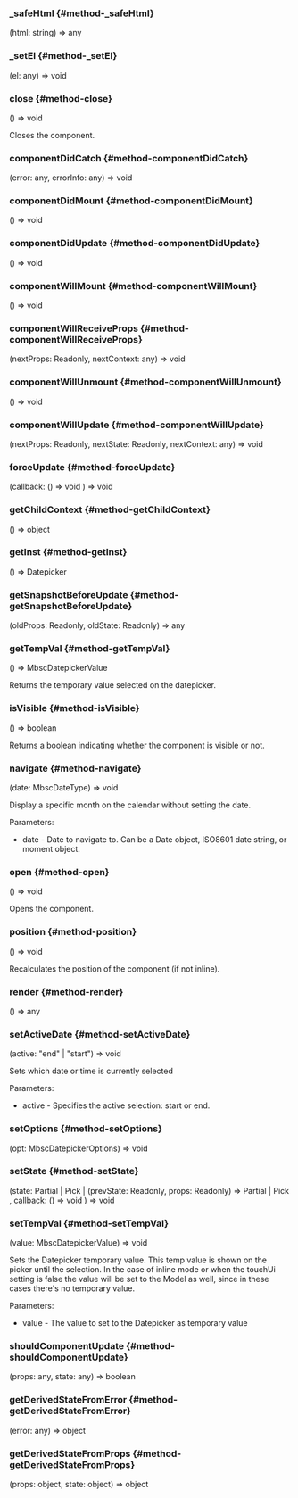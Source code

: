 ### _safeHtml {#method-_safeHtml}

(html: string) => any




### _setEl {#method-_setEl}

(el: any) => void




### close {#method-close}

() => void


Closes the component.

### componentDidCatch {#method-componentDidCatch}

(error: any, errorInfo: any) => void




### componentDidMount {#method-componentDidMount}

() => void




### componentDidUpdate {#method-componentDidUpdate}

() => void




### componentWillMount {#method-componentWillMount}

() => void




### componentWillReceiveProps {#method-componentWillReceiveProps}

(nextProps: Readonly, nextContext: any) => void




### componentWillUnmount {#method-componentWillUnmount}

() => void




### componentWillUpdate {#method-componentWillUpdate}

(nextProps: Readonly, nextState: Readonly, nextContext: any) => void




### forceUpdate {#method-forceUpdate}

(callback: () => void
) => void




### getChildContext {#method-getChildContext}

() => object




### getInst {#method-getInst}

() => Datepicker




### getSnapshotBeforeUpdate {#method-getSnapshotBeforeUpdate}

(oldProps: Readonly, oldState: Readonly) => any




### getTempVal {#method-getTempVal}

() => MbscDatepickerValue


Returns the temporary value selected on the datepicker.

### isVisible {#method-isVisible}

() => boolean


Returns a boolean indicating whether the component is visible or not.

### navigate {#method-navigate}

(date: MbscDateType) => void


Display a specific month on the calendar without setting the date.

Parameters:
 - date - Date to navigate to. Can be a Date object, ISO8601 date string, or moment object.


### open {#method-open}

() => void


Opens the component.

### position {#method-position}

() => void


Recalculates the position of the component (if not inline).

### render {#method-render}

() => any




### setActiveDate {#method-setActiveDate}

(active: "end" &#124; "start") => void


Sets which date or time is currently selected

Parameters:
 - active - Specifies the active selection: start or end.


### setOptions {#method-setOptions}

(opt: MbscDatepickerOptions) => void




### setState {#method-setState}

(state: Partial &#124; Pick &#124; (prevState: Readonly, props: Readonly) => Partial &#124; Pick
, callback: () => void
) => void




### setTempVal {#method-setTempVal}

(value: MbscDatepickerValue) => void


Sets the Datepicker temporary value. This temp value is shown on the picker until the selection.
In the case of inline mode or when the touchUi setting is false the value will be set to the Model as well,
since in these cases there&#039;s no temporary value.

Parameters:
 - value - The value to set to the Datepicker as temporary value


### shouldComponentUpdate {#method-shouldComponentUpdate}

(props: any, state: any) => boolean




### getDerivedStateFromError {#method-getDerivedStateFromError}

(error: any) => object




### getDerivedStateFromProps {#method-getDerivedStateFromProps}

(props: object, state: object) => object



